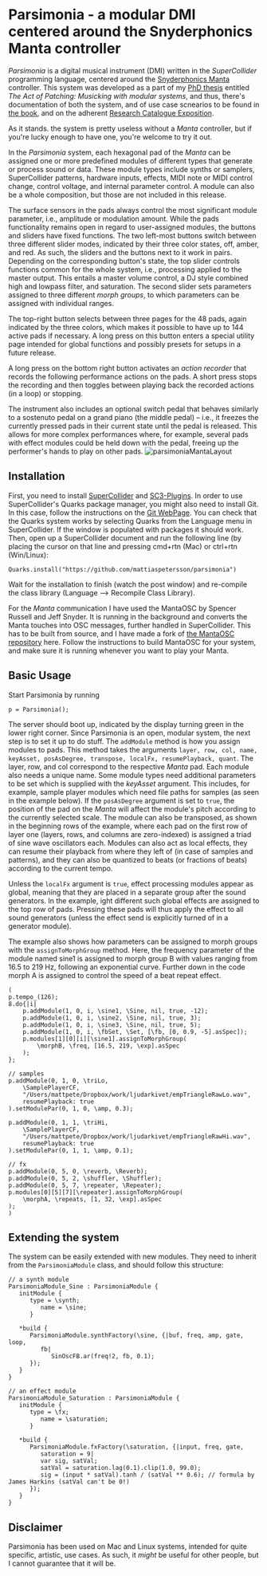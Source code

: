 # Parsimonia - a modular DMI centered around the Snyderphonics Manta controller
_Parsimonia_ is a digital musical instrument (DMI) written in the _SuperCollider_ programming language, centered around the [Snyderphonics Manta](https://snyderphonics.com/manta.htm) controller.
This system was developed as a part of my [PhD thesis](https://ltu.diva-portal.org/smash/record.jsf?dswid=4265&pid=diva2%3A1952531&c=11&searchType=LIST_COMING&language=en&query=&af=%5B%5D&aq=%5B%5B%5D%5D&aq2=%5B%5B%5D%5D&aqe=%5B%5D&noOfRows=50&sortOrder=author_sort_asc&sortOrder2=title_sort_asc&onlyFullText=false&sf=all) entitled *The Act of Patching: Musicking with modular systems*, and thus, there's documentation of both the system, and of use case scnearios to be found in [the book](https://ltu.diva-portal.org/smash/record.jsf?dswid=4265&pid=diva2%3A1952531&c=11&searchType=LIST_COMING&language=en&query=&af=%5B%5D&aq=%5B%5B%5D%5D&aq2=%5B%5B%5D%5D&aqe=%5B%5D&noOfRows=50&sortOrder=author_sort_asc&sortOrder2=title_sort_asc&onlyFullText=false&sf=all), and on the adherent [Research Catalogue Exposition](https://www.researchcatalogue.net/view/3411062/3418320).

As it stands. the system is pretty useless without a _Manta_ controller, but if you're lucky enough to have one, you're welcome to try it out.

In the _Parsimonia_ system, each hexagonal pad of the _Manta_ can be assigned one or more predefined modules of different types that generate or process sound or data. These module types include synths or samplers, SuperCollider patterns, hardware inputs, effects, MIDI note or MIDI control change, control voltage, and internal parameter control. A module can also be a whole composition, but those are not included in this release.

The surface sensors in the pads always control the most significant module parameter, i.e., amplitude or modulation amount. While the pads functionality remains open in regard to user-assigned modules, the buttons and sliders have fixed functions. The two left-most buttons switch between three different slider modes, indicated by their three color states, off, amber, and red. As such, the sliders and the buttons next to it work in pairs. Depending on the corresponding button's state, the top slider controls functions common for the whole system, i.e., processing applied to the master output. This entails a master volume control, a DJ style combined high and lowpass filter, and saturation. The second slider sets parameters assigned to three different _morph groups_, to which parameters can be assigned with individual ranges.

The top-right button selects between three pages for the 48 pads, again indicated by the three colors, which makes it possible to have up to 144 active pads if necessary. A long press on this button enters a special utility page intended for global functions and possibly presets for setups in a future release.

A long press on the bottom right button activates an _action recorder_ that records the following performance actions on the pads. A short press stops the recording and then toggles between playing back the recorded actions (in a loop) or stopping.

The instrument also includes an optional switch pedal that behaves similarly to a sostenuto pedal on a grand piano (the middle pedal) – i.e., it freezes the currently pressed pads in their current state until the pedal is released. This allows for more complex performances where, for example, several pads with effect modules could be held down with the pedal, freeing up the performer's hands to play on other pads.
![‎parsimoniaMantaLayout](https://github.com/user-attachments/assets/7e727d89-93f3-4163-b6d5-a7120b7c5afd)

## Installation
First, you need to install [SuperCollider](https://supercollider.github.io/) and [SC3-Plugins](https://supercollider.github.io/sc3-plugins/).
In order to use SuperCollider's Quarks package manager, you might also need to install Git. In this case, follow the instructions on the [Git WebPage](https://git-scm.com/downloads).
You can check that the Quarks system works by selecting Quarks from the Language menu in SuperCollider. If the window is populated with packages it should work.
Then, open up a SuperCollider document and run the following line (by placing the cursor on that line and pressing cmd+rtn (Mac) or ctrl+rtn (Win/Linux):
```
Quarks.install("https://github.com/mattiaspetersson/parsimonia")
```
Wait for the installation to finish (watch the post window) and re-compile the class library (Language --> Recompile Class Library).

For the _Manta_ communication I have used the MantaOSC by Spencer Russell and Jeff Snyder. It is running in the background and converts the Manta touches into OSC messages, further handled in SuperCollider.
This has to be built from source, and I have made a fork of [the MantaOSC repository](https://github.com/mattiaspetersson/libmanta/tree/master/MantaOSC) here. Follow the instructions to build MantaOSC for your system, and make sure it is running whenever you want to play your Manta.

## Basic Usage
Start Parsimonia by running
```
p = Parsimonia();
```

The server should boot up, indicated by the display turning green in the lower right corner.
Since Parsimonia is an open, modular system, the next step is to set it up to do stuff. The ```addModule``` method is how you assign modules to pads. This method takes the arguments ```layer, row, col, name, keyAsset, posAsDegree, transpose, localFx, resumePlayback, quant```. The layer, row, and col correspond to the respective _Manta_ pad. Each module also needs a unique name. Some module types need additional parameters to be set which is supplied with the _keyAsset_ argument. This includes, for example, sample player modules which need file paths for samples (as seen in the example below). If the ```posAsDegree``` argument is set to ```true```, the position of the pad on the _Manta_ will affect the module's pitch according to the currently selected scale. The module can also be transposed, as shown in the beginning rows of the example, where each pad on the first row of layer one (layers, rows, and columns are zero-indexed) is assigned a triad of sine wave oscillators each. Modules can also act as local effects, they can resume their playback from where they left of (in case of samples and patterns), and they can also be quantized to beats (or fractions of beats) according to the current tempo.

Unless the ```localFx``` argument is ```true```, effect processing modules appear as global, meaning that they are placed in a separate group after the sound generators. In the example, ight different such global effects are assigned to the top row of pads. Pressing these pads will thus apply the effect to all sound generators (unless the effect send is explicitly turned of in a generator module).

The example also shows how parameters can be assigned to morph groups with the ```assignToMorphGroup``` method. Here, the frequency parameter of the module named sine1 is assigned to morph group B with values ranging from 16.5 to 219 Hz, following an exponential curve. Further down in the code morph A is assigned to control the speed of a beat repeat effect.
```
(
p.tempo_(126);
8.do{|i|
    p.addModule(1, 0, i, \sine1, \Sine, nil, true, -12);
    p.addModule(1, 0, i, \sine2, \Sine, nil, true, 3);
    p.addModule(1, 0, i, \sine3, \Sine, nil, true, 5);
    p.addModule(1, 0, i, \fbSet, \Set, [\fb, [0, 0.9, -5].asSpec]);
    p.modules[1][0][i][\sine1].assignToMorphGroup(
        \morphB, \freq, [16.5, 219, \exp].asSpec
    );
};

// samples
p.addModule(0, 1, 0, \triLo,
    \SamplePlayerCF,
    "/Users/mattpete/Dropbox/work/ljudarkivet/empTriangleRawLo.wav",
    resumePlayback: true
).setModulePar(0, 1, 0, \amp, 0.3);

p.addModule(0, 1, 1, \triHi,
    \SamplePlayerCF,
    "/Users/mattpete/Dropbox/work/ljudarkivet/empTriangleRawHi.wav",
    resumePlayback: true
).setModulePar(0, 1, 1, \amp, 0.1);

// fx
p.addModule(0, 5, 0, \reverb, \Reverb);
p.addModule(0, 5, 2, \shuffler, \Shuffler);
p.addModule(0, 5, 7, \repeater, \Repeater);
p.modules[0][5][7][\repeater].assignToMorphGroup(
    \morphA, \repeats, [1, 32, \exp].asSpec
);
)
```

## Extending the system
The system can be easily extended with new modules. They need to inherit from the ```ParsimoniaModule``` class, and should follow this structure:
```
// a synth module
ParsimoniaModule_Sine : ParsimoniaModule {
   initModule {
      type = \synth;
         name = \sine;
      }

   *build {
      ParsimoniaModule.synthFactory(\sine, {|buf, freq, amp, gate, loop,
         fb|
            SinOscFB.ar(freq!2, fb, 0.1);
      });
   }
}

// an effect module
ParsimoniaModule_Saturation : ParsimoniaModule {
   initModule {
      type = \fx;
         name = \saturation;
      }

   *build {
      ParsimoniaModule.fxFactory(\saturation, {|input, freq, gate,
         saturation = 9|
         var sig, satVal;
         satVal = saturation.lag(0.1).clip(1.0, 99.0);
         sig = (input * satVal).tanh / (satVal ** 0.6); // formula by James Harkins (satVal can't be 0!)
      });
   }
}
```

## Disclaimer
Parsimonia has been used on Mac and Linux systems, intended for quite specific, artistic, use cases. As such, it *might* be useful for other people, but I cannot guarantee that it will be.
